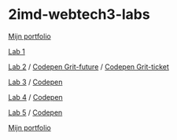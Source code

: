 # 2imd-webtech3-labs
[Mijn portfolio](https://github.com/Britt-bit/2imd-webtech3-portfolio) 


[Lab 1](https://github.com/Britt-bit/2imd-webtech3-portfolio/tree/master/lab1-git)

[Lab 2](https://github.com/Britt-bit/2imd-webtech3-portfolio/tree/master/lab2-grid) /
[Codepen Grit-future](https://codepen.io/Sky110100/pen/OJVmLmr) /
[Codepen Grit-ticket](https://codepen.io/Sky110100/pen/qBdjLvB)

[Lab 3](https://github.com/Britt-bit/2imd-webtech3-portfolio/tree/master/lab3-ES6) /
[Codepen](https://codepen.io/Sky110100/pen/ZEGaPNb)

[Lab 4](https://github.com/Britt-bit/2imd-webtech3-portfolio/tree/master/lab4-api) /
[Codepen](https://codepen.io/Sky110100/pen/ExjpaKG)

[Lab 5](https://github.com/Britt-bit/2imd-webtech3-lab5-try2) /
[Codepen](https://codepen.io/Sky110100/pen/BaNqXez)

[Mijn portfolio](https://github.com/Britt-bit/2imd-webtech3-portfolio)

